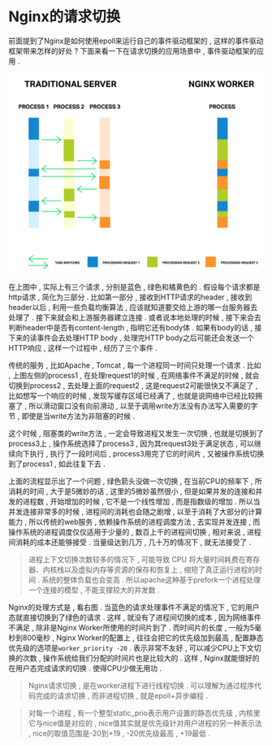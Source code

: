 # Nginx的请求切换

前面提到了Nginx是如何使用epoll来运行自己的事件驱动框架的 , 这样的事件驱动框架带来怎样的好处 ? 下面来看一下在请求切换的应用场景中 , 事件驱动框架的应用 .

![](/assets/qingqiuqiehuan.png)

在上图中 , 实际上有三个请求 , 分别是蓝色 , 绿色和橘黄色的 . 假设每个请求都是http请求 , 简化为三部分 . 比如第一部分 , 接收到HTTP请求的header , 接收到header以后 , 利用一些负载均衡算法 , 应该就知道要交给上游的哪一台服务器去处理了 . 接下来就会和上游服务器建立连接 . 或者说本地处理的时候 , 接下来会去判断header中是否有content-length , 指明它还有body体 . 如果有body的话 , 接下来的读事件会去处理HTTP body , 处理完HTTP body之后可能还会发送一个HTTP响应 , 这样一个过程中 , 经历了三个事件 .

传统的服务 , 比如Apache , Tomcat , 每一个进程同一时间只处理一个请求 . 比如 , 上图左侧的process1 , 在处理request1的时候 , 在网络事件不满足的时候 , 就会切换到process2 , 去处理上面的request2 , 这是request2可能很快又不满足了 , 比如想写一个响应的时候 , 发现写缓存区域已经满了 , 也就是说网络中已经比较拥塞了 , 所以滑动窗口没有向前滑动 , 以至于调用write方法没有办法写入需要的字节 , 即使是当write方法为非阻塞的时候 .

这个时候 , 阻塞类的write方法 , 一定会导致进程又发生一次切换 , 也就是切换到了process3上 , 操作系统选择了process3 , 因为其request3处于满足状态 , 可以继续向下执行 , 执行了一段时间后 , process3用完了它的时间片 , 又被操作系统切换到了process1 , 如此往复下去 .

上面的流程显示出了一个问题 , 绿色箭头没做一次切换 , 在当前CPU的频率下 , 所消耗的时间 , 大于是5微妙的话 , 这里的5微妙虽然很小 , 但是如果并发的连接和并发的进程数 , 开始增加的时候 , 它不是一个线性增加 , 而是指数级的增加 . 所以当并发连接非常多的时候 , 进程间的消耗也会随之剧增 , 以至于消耗了大部分的计算能力 , 所以传统的web服务 , 依赖操作系统的进程调度方法 , 去实现并发连接 , 而操作系统的进程调度仅仅适用于少量的 , 数百上千的进程间切换 , 相对来说 , 进程间消耗的成本还能够接受 . 当量级达到几万 , 几十万的情况下 , 就无法接受了 .

> 进程上下文切换次数较多的情况下 , 可能导致 CPU 将大量时间耗费在寄存器、内核栈以及虚拟内存等资源的保存和恢复上 , 缩短了真正运行进程的时间 . 系统的整体负载也会变高 . 所以apache这种基于prefork一个进程处理一个连接的模型 , 不能支撑较大的并发数 .

Nginx的处理方式是 , 看右图 . 当蓝色的请求处理事件不满足的情况下 , 它的用户态就直接切换到了绿色的请求 . 这样 , 就没有了进程间切换的成本 , 因为网络事件不满足 , 除非是Nginx Worker所使用的时间片到了 . 而时间片的长度 , 一般为5毫秒到800毫秒 , Nginx Worker的配置上 , 往往会把它的优先级加到最高 , 配置静态优先级的选项是`worker_priority -20` . 表示非常不友好 , 可以减少CPU上下文切换的次数 , 操作系统给我们分配的时间片也是比较大的 . 这样 , Nginx就能很好的在用户态完成请求的切换 . 使得CPU少做无用功 .

> Nginx请求切换 , 是在worker进程下进行线程切换 . 可以理解为通过程序代码完成的请求切换 , 而非进程切换 , 就是epoll+异步编程 .

> 对每一个进程 , 有一个整型static\_prio表示用户设置的静态优先级 , 内核里它与nice值是对应的 , nice值其实就是优先级针对用户进程的另一种表示法 , nice的取值范围是-20到+19 , -20优先级最高 , +19最低 .



